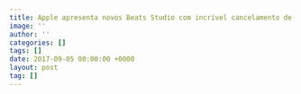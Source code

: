 ```yaml
---
title: Apple apresenta novos Beats Studio com incrível cancelamento de ruído
image: ''
author: ''
categories: []
tags: []
date: 2017-09-05 00:00:00 +0000
layout: post
tag: []
---
```

